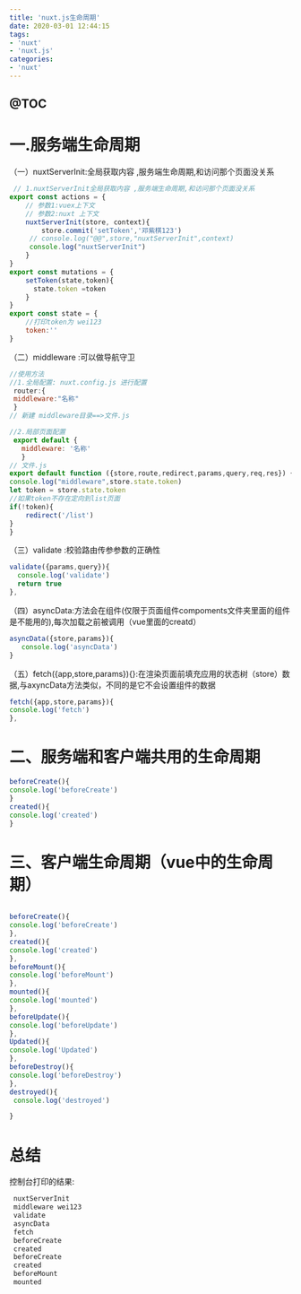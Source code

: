 ```yaml
---
title: 'nuxt.js生命周期'
date: 2020-03-01 12:44:15
tags:
- 'nuxt'
- 'nuxt.js'
categories:
- 'nuxt'
---
```


@[TOC](nuxt.js生命周期)
---

# 一.服务端生命周期
（一）nuxtServerInit:全局获取内容 ,服务端生命周期,和访问那个页面没关系

```javascript
 // 1.nuxtServerInit全局获取内容 ,服务端生命周期,和访问那个页面没关系
export const actions = {
    // 参数1:vuex上下文
    // 参数2:nuxt 上下文
    nuxtServerInit(store, context){
        store.commit('setToken','邓紫棋123')
     // console.log("@@",store,"nuxtServerInit",context)
     console.log("nuxtServerInit")
    }
}
export const mutations = {
    setToken(state,token){
      state.token =token
    }
}
export const state = {
    //打印token为 wei123
    token:''
} 
```
（二）middleware :可以做导航守卫

```javascript
//使用方法
//1.全局配置: nuxt.config.js 进行配置
 router:{
 middleware:"名称"
 }
// 新建 middleware目录==>文件.js

//2.局部页面配置
 export default {
   middleware: '名称' 
   }
// 文件.js
export default function ({store,route,redirect,params,query,req,res}) {
console.log("middleware",store.state.token)
let token = store.state.token
//如果token不存在定向到list页面
if(!token){
    redirect('/list')
}
}
```
（三）validate :校验路由传参参数的正确性

```javascript
validate({params,query}){
  console.log('validate')
  return true
},
```

（四）asyncData:方法会在组件(仅限于页面组件compoments文件夹里面的组件是不能用的),每次加载之前被调用（vue里面的creatd）

```javascript
asyncData({store,params}){
   console.log('asyncData')
}
```
（五）fetch({app,store,params}){}:在渲染页面前填充应用的状态树（store）数据,与axyncData方法类似，不同的是它不会设置组件的数据
```javascript
fetch({app,store,params}){
console.log('fetch')
},
```

# 二、服务端和客户端共用的生命周期

```javascript
beforeCreate(){
console.log('beforeCreate')
}
created(){
console.log('created')
}
```
# 三、客户端生命周期（vue中的生命周期）
```javascript

beforeCreate(){
console.log('beforeCreate')
},
created(){
console.log('created')
},
beforeMount(){
console.log('beforeMount')
},
mounted(){
console.log('mounted')
},
beforeUpdate(){
console.log('beforeUpdate')
},
Updated(){
console.log('Updated')
},
beforeDestroy(){
console.log('beforeDestroy')
},
destroyed(){
 console.log('destroyed') 

}
```
# 总结
控制台打印的结果:
```javascript
 nuxtServerInit
 middleware wei123
 validate
 asyncData
 fetch
 beforeCreate
 created
 beforeCreate
 created
 beforeMount
 mounted
```
